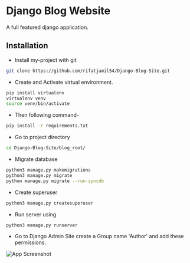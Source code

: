 
# Django Blog Website

A full featured django application.


## Installation

* Install my-project with git

```bash
git clone https://github.com/rifatjamil54/Django-Blog-Site.git
```

* Create and Activate virtual environment.

```bash
pip install virtualenv
virtualenv venv 
source venv/bin/activate
```

* Then following command-

```bash
pip install -r requirements.txt
```
* Go to project directory

```bash
cd Django-Blog-Site/blog_root/
```

* Migrate database

```bash
python3 manage.py makemigrations
python3 manage.py migrate
python manage.py migrate --run-syncdb
```
* Create superuser

```bash
python3 manage.py createsuperuser
```

* Run server using
```bash
python3 manage.py runserver
```

* Go to Django Admin Site create a Group name 'Author' and add these permissions.

![App Screenshot](https://github.com/rifatjamil54/Django-Blog-Site/blob/main/Screenshot%20from%202023-01-27%2012-50-59.png)



